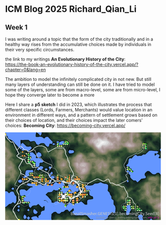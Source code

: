 # ICM Blog 2025 Richard_Qian_Li

## Week 1

I was writing around a topic that the form of the city traditionally and in a healthy way rises from the accumulative choices made by individuals in their very specific circumstances.

the link to my writings **An Evolutionary History of the City**:  
https://the-book-an-evolutionary-history-of-the-city.vercel.app/?chapter=0&lang=en


The ambition to model the infinitely complicated city in not new. But still many layers of understanding can still be done on it. I have tried to model some of the layers, some are from macro-level, some are from micro-level, I hope they converge later to become a more 

Here I share a **p5 sketch** I did in 2023, which illustrates the process that different classes (Lords, Farmers, Merchants) would value location in an environment in different ways, and a pattern of settlement grows based on their choices of location, and their choices impact the later comers' choices: 
**Becoming City**: 
https://becoming-city.vercel.app/

![RandomSeed 8](img/01-01.png)